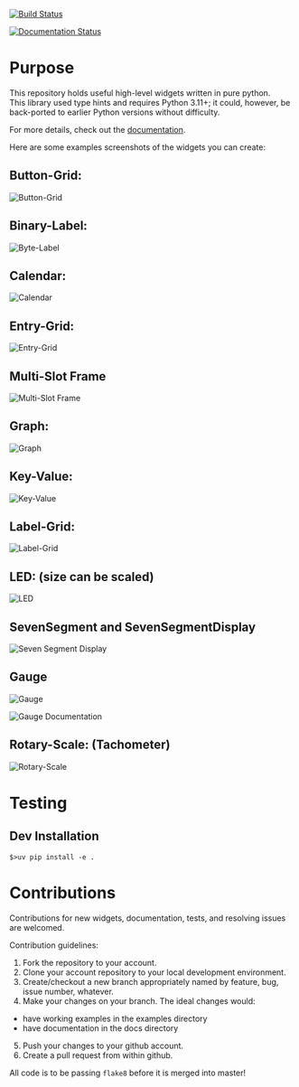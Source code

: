 [![Build Status](https://travis-ci.org/slightlynybbled/tk_tools.svg?branch=master)](https://travis-ci.org/slightlynybbled/tk_tools)

[![Documentation Status](https://readthedocs.org/projects/tk-tools/badge/?version=latest)](http://tk-tools.readthedocs.io/en/latest/?badge=latest)

# Purpose

This repository holds useful high-level widgets written in pure python.  
This library used type hints and requires Python 3.11+; it could, however, be back-ported to earlier Python versions without difficulty.

For more details, check out the [documentation](https://tk-tools.readthedocs.io).

Here are some examples screenshots of the widgets you can create:

## Button-Grid:  

![Button-Grid](https://tk-tools.readthedocs.io/en/latest/_images/button-grid.png)

## Binary-Label:  

![Byte-Label](https://tk-tools.readthedocs.io/en/latest/_images/byte-label.png)

## Calendar:  

![Calendar](https://tk-tools.readthedocs.io/en/latest/_images/calendar.png)

## Entry-Grid:  

![Entry-Grid](https://tk-tools.readthedocs.io/en/latest/_images/entry-grid.png)

## Multi-Slot Frame

![Multi-Slot Frame](https://tk-tools.readthedocs.io/en/latest/_images/multi-slot-frame.png)

## Graph:  

![Graph](https://tk-tools.readthedocs.io/en/latest/_images/graph.png)

## Key-Value:  

![Key-Value](https://tk-tools.readthedocs.io/en/latest/_images/key-value.png)

## Label-Grid:  

![Label-Grid](https://tk-tools.readthedocs.io/en/latest/_images/label-grid.png)

## LED: (size can be scaled)  

![LED](https://tk-tools.readthedocs.io/en/latest/_images/led.gif)

## SevenSegment and SevenSegmentDisplay

![Seven Segment Display](https://tk-tools.readthedocs.io/en/latest/_images/seven-segment-display.png)

## Gauge

![Gauge](https://tk-tools.readthedocs.io/en/latest/_images/gauges.png)

![Gauge Documentation](https://tk-tools.readthedocs.io/en/latest/_images/gaugedoc.png)

## Rotary-Scale: (Tachometer)    

![Rotary-Scale](https://tk-tools.readthedocs.io/en/latest/_images/rotary-scale.png)

# Testing

## Dev Installation

    $>uv pip install -e .

# Contributions

Contributions for new widgets, documentation, tests, and resolving issues are welcomed.

Contribution guidelines:

1. Fork the repository to your account.
2. Clone your account repository to your local development environment.
3. Create/checkout a new branch appropriately named by feature, bug, issue number, whatever.
4. Make your changes on your branch. The ideal changes would:

 - have working examples in the examples directory
 - have documentation in the docs directory

5. Push your changes to your github account.
6. Create a pull request from within github.

All code is to be passing `flake8` before it is merged into master!
